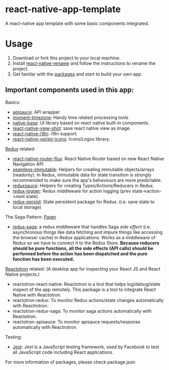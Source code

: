 # react-native-app-template
A react-native app template with some basic components integrated.

# Usage
1. Download or fork this project to your local machine.
2. Install [react-native-rename](https://github.com/junedomingo/react-native-rename) and follow the instructions to rename the project.
3. Get familar with the [packages](package.json) and start to build your own app.

## Important components used in this app:

Basics:
* [apisauce](https://github.com/skellock/apisauce): API wrapper
* [moment-timezone](http://momentjs.com/timezone/docs/): Handy time related processing tools
* [native-base](http://nativebase.io/): UI library based on react native built-in components.
* [react-native-view-shot](https://github.com/gre/react-native-view-shot): save react native view as image.
* [react-native-i18n](https://github.com/AlexanderZaytsev/react-native-i18n): i18n support.
* [react-native-vector-icons](https://oblador.github.io/react-native-vector-icons/): Icons/Logos library.

[Redux](http://redux.js.org/docs/introduction/) related:
* [react-native-router-flux](https://github.com/aksonov/react-native-router-flux): React Native Router based on new React Native Navigation API
* [seamless-immutable](https://github.com/rtfeldman/seamless-immutable): Helpers for creating immutable objects/arrays (readonly). In Redux, immutable data for state transition is strongly recommended to make sure the app's behaviours are more predictable.
* [reduxsauce](https://github.com/skellock/reduxsauce): Helpers for creating Types/Actions/Reducers in Redux.
* [redux-logger](https://github.com/evgenyrodionov/redux-logger): Redux middleware for action logging (prev state->action->next state).
* [redux-persist](https://github.com/rt2zz/redux-persist): State persistent package for Redux. (i.e. save state to local storage)

The Saga Pattern: [Pager](http://www.cs.cornell.edu/andru/cs711/2002fa/reading/sagas.pdf)
* [redux-saga](https://redux-saga.github.io/redux-saga/): a redux middleware that handles Saga *side effect* (i.e. asynchronous things like data fetching and impure things like accessing the browser cache) in Redux applications. Works as a middleware of Redux so we have to connect it to the Redux Store. **Because reducers should be pure functions, all the side effects (API calls) should be performed before the action has been dispatched and the pure function has been executed.**

[Reactotron](https://github.com/reactotron/reactotron) related:
(A desktop app for inspecting your React JS and React Native projects.)

* reactotron-react-native: Reactotron is a tool that helps log/debug/state inspect of the app remotely. This package is a tool to integrate React Native with Reactotron.
* reactotron-redux: To monitor Redux actions/state changes automatically with Reactrotron.
* reactotron-redux-saga: To monitor saga actions automatically with Reactotron.
* reactotron-apisauce: To monitor apisauce requests/response automatically with Reactrotron.

Testing:
* [Jest](https://facebook.github.io/jest/): Jest is a JavaScript testing framework, used by Facebook to test all JavaScript code including React applications.

For more information of packages, please check package.json
